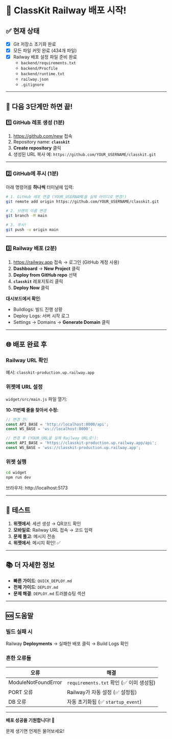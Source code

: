 # 🎉 ClassKit Railway 배포 시작!

## ✅ 현재 상태
- [x] Git 저장소 초기화 완료
- [x] 모든 파일 커밋 완료 (434개 파일)
- [x] Railway 배포 설정 파일 준비 완료
  - `backend/requirements.txt`
  - `backend/Procfile`
  - `backend/runtime.txt`
  - `railway.json`
  - `.gitignore`

---

## 🚀 다음 3단계만 하면 끝!

### 1️⃣ GitHub 레포 생성 (1분)

1. https://github.com/new 접속
2. Repository name: **`classkit`**
3. **Create repository** 클릭
4. 생성된 URL 복사 예: `https://github.com/YOUR_USERNAME/classkit.git`

---

### 2️⃣ GitHub에 푸시 (1분)

아래 명령어를 **하나씩** 터미널에 입력:

```bash
# 1. GitHub 레포 연결 (YOUR_USERNAME을 실제 아이디로 변경!)
git remote add origin https://github.com/YOUR_USERNAME/classkit.git

# 2. 브랜치 이름 변경
git branch -M main

# 3. 푸시!
git push -u origin main
```

---

### 3️⃣ Railway 배포 (2분)

1. https://railway.app 접속 → 로그인 (GitHub 계정 사용)
2. **Dashboard** → **New Project** 클릭
3. **Deploy from GitHub repo** 선택
4. **`classkit`** 레포지토리 클릭
5. **Deploy Now** 클릭

**대시보드에서 확인**:
- Buildlogs: 빌드 진행 상황
- Deploy Logs: 서버 시작 로그
- Settings → Domains → **Generate Domain** 클릭

---

## 🌐 배포 완료 후

### Railway URL 확인
예시: `classkit-production.up.railway.app`

### 위젯에 URL 설정

`widget/src/main.js` 파일 열기:

**10-11번째 줄을 찾아서 수정:**

```javascript
// 변경 전:
const API_BASE = 'http://localhost:8000/api';
const WS_BASE = 'ws://localhost:8000';

// 변경 후 (YOUR_URL을 실제 Railway URL로!):
const API_BASE = 'https://classkit-production.up.railway.app/api';
const WS_BASE = 'wss://classkit-production.up.railway.app';
```

### 위젯 실행

```bash
cd widget
npm run dev
```

브라우저: http://localhost:5173

---

## 🎯 테스트

1. **위젯에서**: 세션 생성 → QR코드 확인
2. **모바일로**: Railway URL 접속 → 코드 입력
3. **문제 풀고**: 메시지 전송
4. **위젯에서**: 메시지 확인! ✅

---

## 📚 더 자세한 정보

- **빠른 가이드**: `QUICK_DEPLOY.md`
- **전체 가이드**: `DEPLOY.md`
- **문제 해결**: `DEPLOY.md` 트러블슈팅 섹션

---

## 🆘 도움말

### 빌드 실패 시
Railway **Deployments** → 실패한 배포 클릭 → Build Logs 확인

### 흔한 오류들
| 오류 | 해결 |
|------|------|
| ModuleNotFoundError | `requirements.txt` 확인 (✅ 이미 생성됨) |
| PORT 오류 | Railway가 자동 설정 (✅ 설정됨) |
| DB 오류 | 자동 초기화됨 (✅ `startup_event`) |

---

**배포 성공을 기원합니다! 🎉**

문제 생기면 언제든 물어보세요!

